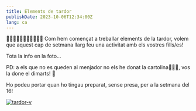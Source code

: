 ```yaml
---
title: Elements de tardor
publishDate: 2023-10-06T12:34:00Z
lang: ca
---
```


🍁🍁🍁🍁🍁🍁🍁🍁🍁🍁🍁 Com hem començat a treballar elements de la tardor, volem que aquest cap de setmana llarg feu una activitat amb els vostres fills/es!

Tota la info en la foto...

PD: a els que no es queden al menjador no els he donat la cartolina🤦🏽‍♀, vos la done el dimarts! 🙏

Ho podeu portar quan ho tingau preparat, sense presa, per a la setmana del 16!

[![tardor-v](/images/tardor-v.jpeg)](/images/tardor-v.jpeg)
